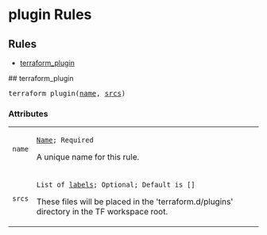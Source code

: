 
<!---
Documentation generated by Skydoc
-->
<h1>plugin Rules</h1>


<nav class="toc">
  <h2>Rules</h2>
  <ul>
    <li><a href="#terraform_plugin">terraform_plugin</a></li>
  </ul>
</nav>
<a name="terraform_plugin"></a>
## terraform_plugin

<pre>
terraform_plugin(<a href="#terraform_plugin.name">name</a>, <a href="#terraform_plugin.srcs">srcs</a>)
</pre>




<a name="terraform_plugin_args"></a>
### Attributes


<table class="params-table">
  <colgroup>
    <col class="col-param" />
    <col class="col-description" />
  </colgroup>
  <tbody>
    <tr id="terraform_plugin.name">
      <td><code>name</code></td>
      <td>
        <p><code><a href="https://bazel.build/docs/build-ref.html#name">Name</a>; Required</code></p>
        <p>A unique name for this rule.</p>
      </td>
    </tr>
    <tr id="terraform_plugin.srcs">
      <td><code>srcs</code></td>
      <td>
        <p><code>List of <a href="https://bazel.build/docs/build-ref.html#labels">labels</a>; Optional; Default is []</code></p>
        <p>These files will be placed in the 'terraform.d/plugins' directory in the TF workspace root.</p>
      </td>
    </tr>
  </tbody>
</table>
